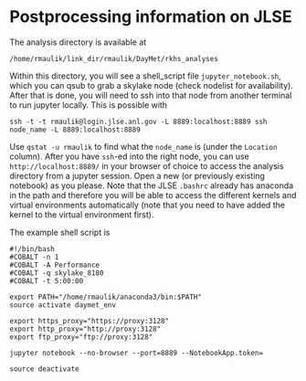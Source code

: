 # Postprocessing information on JLSE
The analysis directory is available at
```
/home/rmaulik/link_dir/rmaulik/DayMet/rkhs_analyses
```
Within this directory, you will see a shell_script file `jupyter_notebook.sh`, which you can qsub to grab a skylake node (check nodelist for availability). After that is done, you will need to ssh into that node from another terminal to run jupyter locally. This is possible with
```
ssh -t -t rmaulik@login.jlse.anl.gov -L 8889:localhost:8889 ssh node_name -L 8889:localhost:8889
```
Use `qstat -u rmaulik` to find what the `node_name` is (under the `Location` column). After you have `ssh`-ed into the right node, you can use `http://localhost:8889/` in your browser of choice to access the analysis directory from a jupyter session. Open a new (or previously existing notebook) as you please. Note that the JLSE `.bashrc` already has anaconda in the path and therefore you will be able to access the different kernels and virtual environments automatically (note that you need to have added the kernel to the virtual environment first).

The example shell script is
```
#!/bin/bash
#COBALT -n 1
#COBALT -A Performance
#COBALT -q skylake_8180
#COBALT -t 5:00:00

export PATH="/home/rmaulik/anaconda3/bin:$PATH"
source activate daymet_env

export https_proxy="https://proxy:3128"
export http_proxy="http://proxy:3128"
export ftp_proxy="ftp://proxy:3128"

jupyter notebook --no-browser --port=8889 --NotebookApp.token=

source deactivate
```
